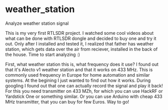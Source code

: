 # weather_station
Analyze weather station signal

This is my very first RTLSDR project. I watched some cool videos about what can be done with RTLSDR dongle and decided to buy one and try it out. Only after I installed and tested it, I realized that father has weather station, which gets data over the air from reciever, installed in the back of the house. Time to start analyzing :)

First, what weather station this is, what frequency does it use? I found out that it's Alecto v1 weather station and that it works on 433 MHz. This is commonly used frequency in Europe for home automation and similar systems. At the begining I just wanted to find out how it works. During googling I found out that one can actually record the signal and play it back! For this you need transmitter on 433 MZh, for which you can use HackRF or Yardstick One or something similar. Or you can use Arduino with cheap 433 MHz transmitter, that you can buy for few Euros. Way to go!

